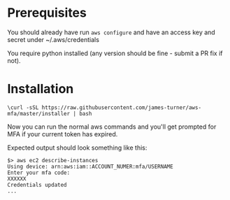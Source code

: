 # Prerequisites

You should already have run `aws configure` and have an access key and secret under ~/.aws/credentials

You require python installed (any version should be fine - submit a PR fix if not).

# Installation

    \curl -sSL https://raw.githubusercontent.com/james-turner/aws-mfa/master/installer | bash


Now you can run the normal aws commands and you'll get prompted for MFA if your current token has expired.

Expected output should look something like this:


    $> aws ec2 describe-instances
    Using device: arn:aws:iam::ACCOUNT_NUMER:mfa/USERNAME
    Enter your mfa code:
    XXXXXX
    Credentials updated
    ...
